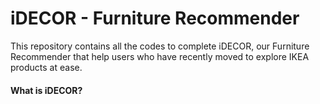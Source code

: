 # iDECOR - Furniture Recommender

This repository contains all the codes to complete iDECOR, our Furniture Recommender that help users who have recently moved to explore IKEA products at ease.

#### What is iDECOR?
